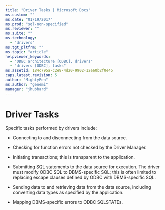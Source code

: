 ```yaml
---
title: "Driver Tasks | Microsoft Docs"
ms.custom: ""
ms.date: "01/19/2017"
ms.prod: "sql-non-specified"
ms.reviewer: ""
ms.suite: ""
ms.technology: 
  - "drivers"
ms.tgt_pltfrm: ""
ms.topic: "article"
helpviewer_keywords: 
  - "ODBC architecture [ODBC], drivers"
  - "drivers [ODBC], tasks"
ms.assetid: 184c795a-c2e8-4d20-9902-12e60b2f0e45
caps.latest.revision: 5
author: "MightyPen"
ms.author: "genemi"
manager: "jhubbard"
---
```

# Driver Tasks
Specific tasks performed by drivers include:  
  
-   Connecting to and disconnecting from the data source.  
  
-   Checking for function errors not checked by the Driver Manager.  
  
-   Initiating transactions; this is transparent to the application.  
  
-   Submitting SQL statements to the data source for execution. The driver must modify ODBC SQL to DBMS-specific SQL; this is often limited to replacing escape clauses defined by ODBC with DBMS-specific SQL.  
  
-   Sending data to and retrieving data from the data source, including converting data types as specified by the application.  
  
-   Mapping DBMS-specific errors to ODBC SQLSTATEs.